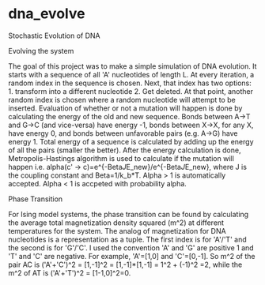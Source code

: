 # dna_evolve
Stochastic Evolution of DNA

Evolving the system

The goal of this project was to make a simple simulation of DNA evolution. It starts with a sequence of all 'A' nucleotides of length L. 
At every iteration, a random index in the sequence is chosen. Next, that index has two options: 1. transform into a different nucleotide 
2. Get deleted. At that point, another random index is chosen where a random nucleotide will attempt to be inserted. Evaluation of whether
or not a mutation will happen is done by calculating the energy of the old and new sequence. Bonds between A->T and G->C (and vice-versa)
have energy -1, bonds between X->X, for any X, have energy 0, and bonds between unfavorable pairs (e.g. A->G) have energy 1. Total energy
of a sequence is calculated by adding up the energy of all the pairs (smaller the better). After the energy calculation is done, 
Metropolis-Hastings algorithm is used to calculate if the mutation will happen i.e. alpha(c' -> c)=e^{-Beta*J*E_new}/e^{-Beta*J*E_new}, 
where J is the coupling constant and Beta=1/k_b*T. Alpha > 1 is automatically accepted. Alpha < 1 is accpeted with probability alpha.

Phase Transition

For Ising model systems, the phase transition can be found by calculating the average total magnetization density squared (m^2) at 
different temperatures for the system. The analog of magnetization for DNA nucleotides is a representation as a tuple. The first index is
for 'A'/'T' and the second is for 'G'/'C'. I used the convention 'A' and 'G' are positive 1 and 'T' and 'C' are negative. For example, 
'A'=[1,0] and 'C'=[0,-1]. So m^2 of the pair AC is ('A'+'C')^2 = [1,-1]^2 = [1,-1]*[1,-1] = 1^2 + (-1)^2 =2, while the m^2 of AT is 
('A'+'T')^2 = [1-1,0]^2=0. 
